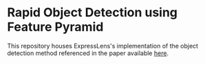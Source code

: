 
# Rapid Object Detection using Feature Pyramid

This repository houses ExpressLens's implementation of the object detection method referenced in the paper available [here](http://vision.cornell.edu/se3/wp-content/uploads/2014/09/DollarPAMI14pyramids_0.pdf).
